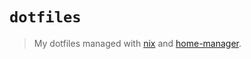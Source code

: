 # `dotfiles`

> My dotfiles managed with [nix](https://nixos.org/learn.html) and [home-manager](https://github.com/nix-community/home-manager).
